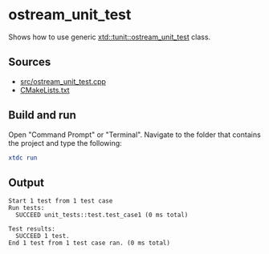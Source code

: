 # ostream_unit_test

Shows how to use generic [xtd::tunit::ostream_unit_test](https://gammasoft71.github.io/xtd/reference_guides/latest/classxtd_1_1tunit_1_1ostream__unit__test.html) class.

## Sources

* [src/ostream_unit_test.cpp](src/ostream_unit_test.cpp)
* [CMakeLists.txt](CMakeLists.txt)

## Build and run

Open "Command Prompt" or "Terminal". Navigate to the folder that contains the project and type the following:

```cmake
xtdc run
```

## Output

```
Start 1 test from 1 test case
Run tests:
  SUCCEED unit_tests::test.test_case1 (0 ms total)

Test results:
  SUCCEED 1 test.
End 1 test from 1 test case ran. (0 ms total)
```
